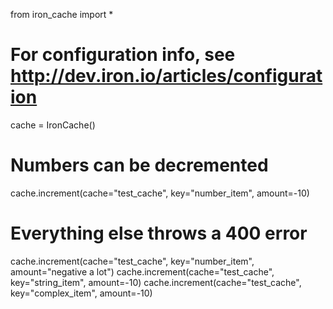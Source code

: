 from iron_cache import *

# For configuration info, see http://dev.iron.io/articles/configuration
cache = IronCache()

# Numbers can be decremented
cache.increment(cache="test_cache", key="number_item", amount=-10)

# Everything else throws a 400 error
cache.increment(cache="test_cache", key="number_item", amount="negative a lot")
cache.increment(cache="test_cache", key="string_item", amount=-10)
cache.increment(cache="test_cache", key="complex_item", amount=-10)
